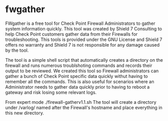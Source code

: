 # fwgather
FWgather is a free tool for Check Point Firewall Administrators to gather system information quickly. This tool was created by Shield 7 Consulting to help Check Point customers gather data from their Firewalls for troubleshooting. This tools is provided under the GNU License and Shield 7 offers no warranty and Shield 7 is not responsible for any damage caused by the tool.

The tool is a simple shell script that automatically creates a directory on the firewall and runs numerous troublshoting commands and records their output to be reviewed.  We created this tool so Firewall administrators can gather a bunch of Check Point specific data quickly withut having to remember all the commands. This is also useful for scenarios where an Administrator needs to gather data quickly prior to having to reboot a gateway and risk losing some relevant logs. 

From expert mode ./firewall-gatherv1.1.sh
The tool will create a directory under /varlog/ named after the Firewall's hostname and place everything in this new directory. 
